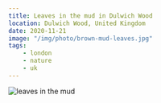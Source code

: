 ```yaml
---
title: Leaves in the mud in Dulwich Wood
location: Dulwich Wood, United Kingdom
date: 2020-11-21
image: "/img/photo/brown-mud-leaves.jpg"
tags:
    - london
    - nature
    - uk
---
```


![leaves in the mud](/img/photo/brown-mud-leaves.jpg)
